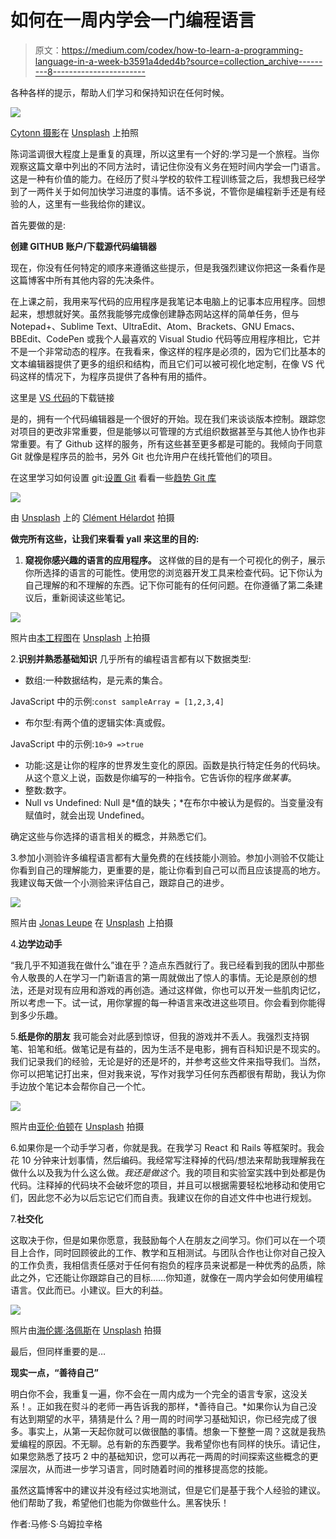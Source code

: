 # 如何在一周内学会一门编程语言

> 原文：<https://medium.com/codex/how-to-learn-a-programming-language-in-a-week-b3591a4ded4b?source=collection_archive---------8----------------------->

各种各样的提示，帮助人们学习和保持知识在任何时候。

![](img/9b9a5a092832ee7846e0986ea24acee1.png)

[Cytonn 摄影](https://unsplash.com/@cytonn_photography?utm_source=medium&utm_medium=referral)在 [Unsplash](https://unsplash.com?utm_source=medium&utm_medium=referral) 上拍照

陈词滥调很大程度上是重复的真理，所以这里有一个好的:学习是一个旅程。当你观察这篇文章中列出的不同方法时，请记住你没有义务在短时间内学会一门语言。这是一种有价值的能力。在经历了熨斗学校的软件工程训练营之后，我想我已经学到了一两件关于如何加快学习进度的事情。话不多说，不管你是编程新手还是有经验的人，这里有一些我给你的建议。

首先要做的是:

**创建 GITHUB 账户/下载源代码编辑器**

现在，你没有任何特定的顺序来遵循这些提示，但是我强烈建议你把这一条看作是这篇博客中所有其他内容的先决条件。

在上课之前，我用来写代码的应用程序是我笔记本电脑上的记事本应用程序。回想起来，想想就好笑。虽然我能够完成像创建静态网站这样的简单任务，但与 Notepad+、Sublime Text、UltraEdit、Atom、Brackets、GNU Emacs、BBEdit、CodePen 或我个人最喜欢的 Visual Studio 代码等应用程序相比，它并不是一个非常动态的程序。在我看来，像这样的程序是必须的，因为它们比基本的文本编辑器提供了更多的组织和结构，而且它们可以被可视化地定制，在像 VS 代码这样的情况下，为程序员提供了各种有用的插件。

这里是 [VS 代码](https://code.visualstudio.com/download)的下载链接

是的，拥有一个代码编辑器是一个很好的开始。现在我们来谈谈版本控制。跟踪您对项目的更改非常重要，但是能够以可管理的方式组织数据甚至与其他人协作也非常重要。有了 Github 这样的服务，所有这些甚至更多都是可能的。我倾向于同意 Git 就像是程序员的脸书，另外 Git 也允许用户在线托管他们的项目。

在这里学习如何设置 git:[设置 Git](https://docs.github.com/en/get-started/quickstart/set-up-git)
看看一些[趋势 Git 库](https://github.com/trending)

![](img/891128b0cfd0f699e87a3f56a3ae1370.png)

由 [Unsplash](https://unsplash.com?utm_source=medium&utm_medium=referral) 上的 [Clément Hélardot](https://unsplash.com/@clemhlrdt?utm_source=medium&utm_medium=referral) 拍摄

**做完所有这些，让我们来看看 yall 来这里的目的:**

1.  **窥视你感兴趣的语言的应用程序。**
    这样做的目的是有一个可视化的例子，展示你所选择的语言的可能性。使用您的浏览器开发工具来检查代码。记下你认为自己理解的和不理解的东西。记下你可能有的任何问题。在你遵循了第二条建议后，重新阅读这些笔记。

![](img/bc5113d3982c81b799a7ba52298067b8.png)

照片由[本工程图](https://unsplash.com/@thisisengineering?utm_source=medium&utm_medium=referral)在 [Unsplash](https://unsplash.com?utm_source=medium&utm_medium=referral) 上拍摄

2.**识别并熟悉基础知识**
几乎所有的编程语言都有以下数据类型:

*   数组:一种数据结构，是元素的集合。

JavaScript 中的示例:`const sampleArray = [1,2,3,4]`

*   布尔型:有两个值的逻辑实体:真或假。

JavaScript 中的示例:`10>9 =>true`

*   功能:这是让你的程序的世界发生变化的原因。函数是执行特定任务的代码块。从这个意义上说，函数是你编写的一种指令。它告诉你的程序*做某事*。
*   整数:数字。
*   Null vs Undefined: Null 是*值的缺失；*在布尔中被认为是假的。当变量没有赋值时，就会出现 Undefined。

确定这些与你选择的语言相关的概念，并熟悉它们。

3.参加小测验许多编程语言都有大量免费的在线技能小测验。参加小测验不仅能让你看到自己的理解能力，更重要的是，能让你看到自己可以而且应该提高的地方。我建议每天做一个小测验来评估自己，跟踪自己的进步。

![](img/eb519ce2f8ffb2e9b5b41e828422be42.png)

照片由 [Jonas Leupe](https://unsplash.com/@jonasleupe?utm_source=medium&utm_medium=referral) 在 [Unsplash](https://unsplash.com?utm_source=medium&utm_medium=referral) 上拍摄

4.**边学边动手**

“我几乎不知道我在做什么”谁在乎？造点东西就行了。我已经看到我的团队中那些令人敬畏的人在学习一门新语言的第一周就做出了惊人的事情。无论是原创的想法，还是对现有应用和游戏的再创造。通过这样做，你也可以开发一些肌肉记忆，所以考虑一下。试一试，用你掌握的每一种语言来改进这些项目。你会看到你能得到多少乐趣。

5.**纸是你的朋友**
我可能会对此感到惊讶，但我的游戏并不丢人。我强烈支持钢笔、铅笔和纸。做笔记是有益的，因为生活不是电影，拥有百科知识是不现实的。我们记录我们的经验，无论是好的还是坏的，并参考这些文件来指导我们。当然，你可以把笔记打出来，但对我来说，写作对我学习任何东西都很有帮助，我认为你手边放个笔记本会帮你自己一个忙。

![](img/b177c12f849ac1f759203edbd3c8d7a5.png)

照片由[亚伦·伯顿](https://unsplash.com/@aaronburden?utm_source=medium&utm_medium=referral)在 [Unsplash](https://unsplash.com?utm_source=medium&utm_medium=referral) 拍摄

6.如果你是一个动手学习者，你就是我。在我学习 React 和 Rails 等框架时。我会花 10 分钟来计划事情，然后编码。我经常写注释掉的代码/想法来帮助我理解我在做什么以及我为什么这么做。*我还是做这个*。我的项目和实验室实践中到处都是伪代码。注释掉的代码块不会破坏您的项目，并且可以根据需要轻松地移动和使用它们，因此您不必为以后忘记它们而自责。我建议在你的自述文件中也进行规划。

7.**社交化**

这取决于你，但是如果你愿意，我鼓励每个人在朋友之间学习。你们可以在一个项目上合作，同时回顾彼此的工作、教学和互相测试。与团队合作也让你对自己投入的工作负责，我相信责任感对于任何有抱负的程序员来说都是一种优秀的品质，除此之外，它还能让你跟踪自己的目标……你知道，就像在一周内学会如何使用编程语言。仅此而已。小建议。巨大的利益。

![](img/402d02dcdd43f8528c5f2d8fa65704cf.png)

照片由[海伦娜·洛佩斯](https://unsplash.com/@wildlittlethingsphoto?utm_source=medium&utm_medium=referral)在 [Unsplash](https://unsplash.com?utm_source=medium&utm_medium=referral) 拍摄

最后，但同样重要的是…

**现实一点，“善待自己”**

明白你不会，我重复一遍，你不会在一周内成为一个完全的语言专家，这没关系！。正如我在熨斗的老师一再告诉我的那样，*善待自己。*如果你认为自己没有达到期望的水平，猜猜是什么？用一周的时间学习基础知识，你已经完成了很多。事实上，从第一天起你就可以做很酷的事情。想象一下整整一周？这就是我热爱编程的原因。不无聊。总有新的东西要学。我希望你也有同样的快乐。请记住，如果您熟悉了技巧 2 中的基础知识，您可以再花一两周的时间探索这些概念的更深层次，从而进一步学习语言，同时随着时间的推移提高您的技能。

虽然这篇博客中的建议并没有经过实地测试，但是它们是基于我个人经验的建议。他们帮助了我，希望他们也能为你做些什么。黑客快乐！

作者:马修·S·乌姆拉辛格